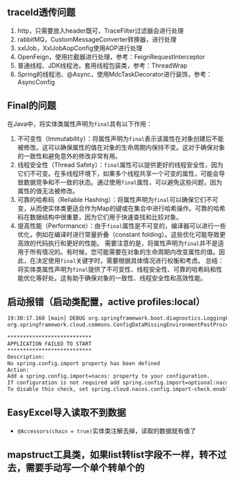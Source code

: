 ## traceId透传问题

1. http，只需要放入header既可，TraceFilter过滤器会进行处理
2. rabbitMQ，CustomMessageConverter转换器，进行处理
3. xxlJob，XxlJobAopConfig使用AOP进行处理
4. OpenFeign，使用拦截器进行处理，参考：FeignRequestInterceptor
5. 普通线程、JDK线程池，套用线程包装类，参考：ThreadWrap
6. Spring的线程池、@Async，使用MdcTaskDecorator进行装饰，参考：AsyncConfig

## Final的问题
在Java中，将实体类属性声明为`final`具有以下作用：
1. 不可变性（Immutability）：将属性声明为`final`表示该属性在对象创建后不能被修改。这可以确保属性的值在对象的生命周期内保持不变。这对于确保对象的一致性和避免意外的修改非常有用。
2. 线程安全性（Thread Safety）：`final`属性可以提供更好的线程安全性，因为它们不可变。在多线程环境下，如果多个线程共享一个可变的属性，可能会导致数据竞争和不一致的状态。通过使用`final`属性，可以避免这些问题，因为属性的值无法被修改。
3. 可靠的哈希码（Reliable Hashing）：将属性声明为`final`可以确保它们不可变，从而使实体类更适合作为Map的键或在集合中进行哈希操作。可靠的哈希码在数据结构中很重要，因为它们用于快速查找和比较对象。
4. 提高性能（Performance）：由于`final`属性是不可变的，编译器可以进行一些优化，例如在编译时进行常量折叠（constant folding）。这些优化可能导致更高效的代码执行和更好的性能。
需要注意的是，将属性声明为`final`并不是适用于所有情况的。有时候，您可能需要在对象的生命周期内改变属性的值。因此，在决定使用`final`关键字时，需要根据具体情况进行权衡和考虑。
总结：将实体类属性声明为`final`提供了不可变性、线程安全性、可靠的哈希码和性能优化等好处。这有助于确保对象的一致性、线程安全性和高效性能。

## 启动报错（启动类配置，active profiles:local）
~~~xml
19:30:17.160 [main] DEBUG org.springframework.boot.diagnostics.LoggingFailureAnalysisReporter - Application failed to start due to an exception
org.springframework.cloud.commons.ConfigDataMissingEnvironmentPostProcessor$ImportException: No spring.config.import set

***************************
APPLICATION FAILED TO START
***************************
Description:
No spring.config.import property has been defined
Action:
Add a spring.config.import=nacos: property to your configuration.
If configuration is not required add spring.config.import=optional:nacos: instead.
To disable this check, set spring.cloud.nacos.config.import-check.enabled=false.
~~~

## EasyExcel导入读取不到数据
* `@Accessors(chain = true)`实体类注解去掉，读取的数据就有值了

## mapstruct工具类，如果list转list字段不一样，转不过去，需要手动写一个单个转单个的